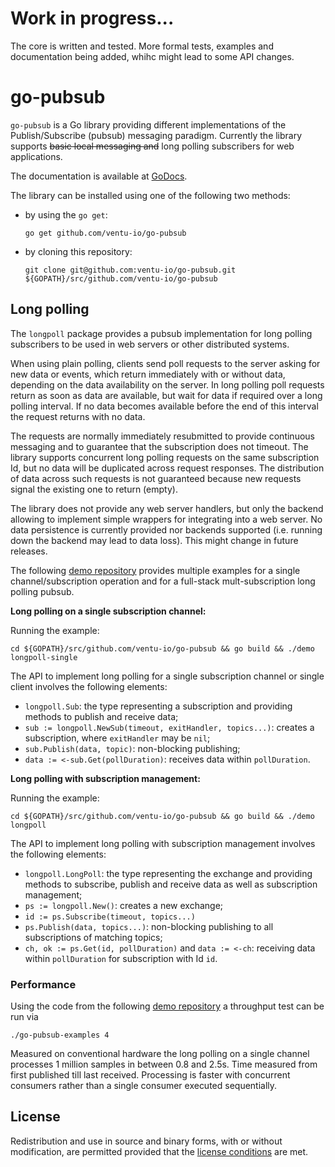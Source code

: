 # Work in progress...

The core is written and tested. More formal tests, examples and documentation being added, whihc might lead
to some API changes.

# go-pubsub

`go-pubsub` is a Go library providing different implementations of the Publish/Subscribe (pubsub) messaging paradigm.
Currently the library supports ~~basic local messaging and~~ long polling subscribers for web applications.

The documentation is available at [GoDocs][docs].

The library can be installed using one of the following two methods:

* by using the `go get`:

      go get github.com/ventu-io/go-pubsub

* by cloning this repository:

      git clone git@github.com:ventu-io/go-pubsub.git ${GOPATH}/src/github.com/ventu-io/go-pubsub

## Long polling

The `longpoll` package provides a pubsub implementation for long polling subscribers to be used in web
servers or other distributed systems.

When using plain polling, clients send poll requests to the server asking for new data or events, which return
immediately with or without data, depending on the data availability on the server. In long polling poll requests
return as soon as data are available, but wait for data if required over a long polling interval.
If no data becomes available before the end of this interval the request returns with no data.

The requests are normally immediately resubmitted to provide continuous messaging and to guarantee that the
subscription does not timeout. The library supports concurrent long polling requests on the same subscription Id,
but no data will be duplicated across request responses. The distribution of data across such requests is
not guaranteed because new requests signal the existing one to return (empty).

The library does not provide any web server handlers, but only the backend allowing to implement simple wrappers
for integrating into a web server. No data persistence is currently provided nor  backends supported (i.e. running
down the backend may lead to data loss). This might change in future releases.

The following [demo repository][demo] provides multiple examples for a single channel/subscription operation
and for a full-stack mult-subscription long polling pubsub.

**Long polling on a single subscription channel:**

Running the example:

    cd ${GOPATH}/src/github.com/ventu-io/go-pubsub && go build && ./demo longpoll-single

The API to implement long polling for a single subscription channel or single client involves the following elements:

* `longpoll.Sub`: the type representing a subscription and providing methods to publish and receive data;
* `sub := longpoll.NewSub(timeout, exitHandler, topics...)`: creates a subscription,  where `exitHandler` may be `nil`;
* `sub.Publish(data, topic)`: non-blocking publishing;
* `data := <-sub.Get(pollDuration)`: receives data within `pollDuration`.

**Long polling with subscription management:**

Running the example:

    cd ${GOPATH}/src/github.com/ventu-io/go-pubsub && go build && ./demo longpoll

The API to implement long polling with subscription management involves the following elements:

* `longpoll.LongPoll`: the type representing the exchange and providing methods to subscribe, publish and receive data
as well as subscription management;
* `ps := longpoll.New()`: creates a new exchange;
* `id := ps.Subscribe(timeout, topics...)`
* `ps.Publish(data, topics...)`: non-blocking publishing to all subscriptions of matching topics;
* `ch, ok := ps.Get(id, pollDuration)` and `data := <-ch`: receiving data within `pollDuration` for subscription with Id `id`.

### Performance

Using the code from the following [demo repository][demo] a throughput test can be run via

    ./go-pubsub-examples 4

Measured on conventional hardware the long polling on a single channel processes 1 million samples
in between 0.8 and 2.5s. Time measured from first published till last received. Processing is
faster with concurrent consumers rather than a single consumer executed sequentially.

## License

Redistribution and use in source and binary forms, with or without
modification, are permitted provided that the [license conditions][license] are met.


[docs]: http://godoc.org/github.com/ventu-io/go-pubsub
[license]: https://github.com/ventu-io/go-pubsub/blob/master/LICENSE
[demo]:    https://github.com/ventu-io/go-pubsub-examples/
